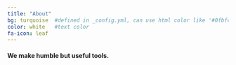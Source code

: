 ```yaml
---
title: "About"
bg: turquoise  #defined in _config.yml, can use html color like '#0fbfcf'
color: white   #text color
fa-icon: leaf
---
```


#### We make humble but useful tools.
